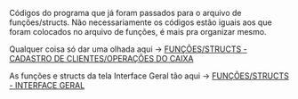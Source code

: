 Códigos do programa que já foram passados para o arquivo de funções/structs.
Não necessariamente os códigos estão iguais aos que foram colocados no arquivo de funções, é mais pra organizar mesmo.

Qualquer coisa só dar uma olhada aqui -> [FUNÇÕES/STRUCTS - CADASTRO DE CLIENTES/OPERAÇÕES DO CAIXA](https://github.com/GDPdois/INZZ/blob/main/FUNCOES_STRUCTS.h)

As funções e structs da tela Interface Geral tão aqui -> [FUNÇÕES/STRUCTS - INTERFACE GERAL](https://github.com/GDPdois/INZZ/blob/main/FUNCOES_STRUCTS%20INTERAFACE.h)
